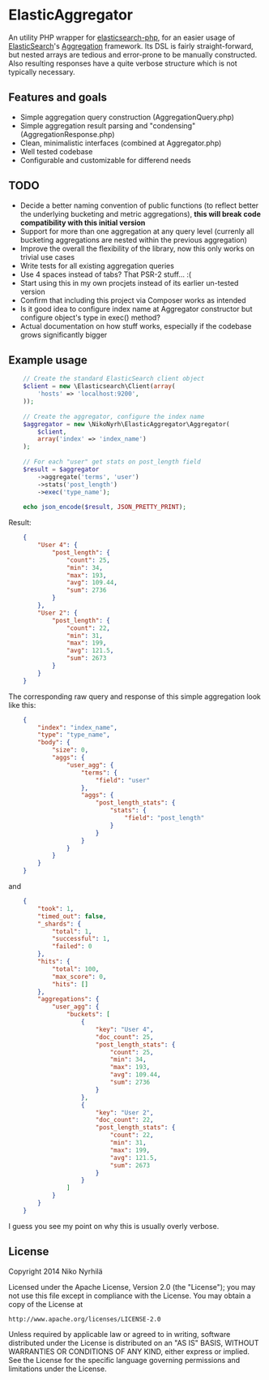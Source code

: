 ElasticAggregator
=================

An utility PHP wrapper for [elasticsearch-php](https://github.com/elasticsearch/elasticsearch-php), for an easier usage of [ElasticSearch](http://www.elasticsearch.org/overview/elasticsearch)'s [Aggregation](http://www.elasticsearch.org/guide/en/elasticsearch/reference/current/search-aggregations.html) framework. Its DSL is fairly straight-forward, but nested arrays are tedious and error-prone to be manually constructed. Also resulting responses have a quite verbose structure which is not typically necessary.


Features and goals
--------
 - Simple aggregation query construction (AggregationQuery.php)
 - Simple aggregation result parsing and "condensing" (AggregationResponse.php)
 - Clean, minimalistic interfaces (combined at Aggregator.php)
 - Well tested codebase
 - Configurable and customizable for differend needs


TODO
--------
 - Decide a better naming convention of public functions (to reflect better the underlying bucketing and metric aggregations), **this will break code compatibility with this initial version**
 - Support for more than one aggregation at any query level (currenly all bucketing aggregations are nested within the previous aggregation)
 - Improve the overall the flexibility of the library, now this only works on trivial use cases
 - Write tests for all existing aggregation queries
 - Use 4 spaces instead of tabs? That PSR-2 stuff... :(
 - Start using this in my own procjets instead of its earlier un-tested version
 - Confirm that including this project via Composer works as intended
 - Is it good idea to configure index name at Aggregator constructor but configure object's type in exec() method?
 - Actual documentation on how stuff works, especially if the codebase grows significantly bigger


Example usage
--------
```php
	// Create the standard ElasticSearch client object
	$client = new \Elasticsearch\Client(array(
		'hosts' => 'localhost:9200',
	));
	
	// Create the aggregator, configure the index name
	$aggregator = new \NikoNyrh\ElasticAggregator\Aggregator(
		$client,
		array('index' => 'index_name')
	);
	
	// For each "user" get stats on post_length field
	$result = $aggregator
		->aggregate('terms', 'user')
		->stats('post_length')
		->exec('type_name');
	
	echo json_encode($result, JSON_PRETTY_PRINT);
```

Result:
```json
	{
		"User 4": {
			"post_length": {
				"count": 25,
				"min": 34,
				"max": 193,
				"avg": 109.44,
				"sum": 2736
			}
		},
		"User 2": {
			"post_length": {
				"count": 22,
				"min": 31,
				"max": 199,
				"avg": 121.5,
				"sum": 2673
			}
		}
	}
```

The corresponding raw query and response of this simple aggregation look like this:
```json
	{
		"index": "index_name",
		"type": "type_name",
		"body": {
			"size": 0,
			"aggs": {
				"user_agg": {
					"terms": {
						"field": "user"
					},
					"aggs": {
						"post_length_stats": {
							"stats": {
								"field": "post_length"
							}
						}
					}
				}
			}
		}
	}
```
and
```json
	{
		"took": 1,
		"timed_out": false,
		"_shards": {
			"total": 1,
			"successful": 1,
			"failed": 0
		},
		"hits": {
			"total": 100,
			"max_score": 0,
			"hits": []
		},
		"aggregations": {
			"user_agg": {
				"buckets": [
					{
						"key": "User 4",
						"doc_count": 25,
						"post_length_stats": {
							"count": 25,
							"min": 34,
							"max": 193,
							"avg": 109.44,
							"sum": 2736
						}
					},
					{
						"key": "User 2",
						"doc_count": 22,
						"post_length_stats": {
							"count": 22,
							"min": 31,
							"max": 199,
							"avg": 121.5,
							"sum": 2673
						}
					}
				]
			}
		}
	}
```

I guess you see my point on why this is usually overly verbose.


License
-------
Copyright 2014 Niko Nyrhilä

Licensed under the Apache License, Version 2.0 (the "License");
you may not use this file except in compliance with the License.
You may obtain a copy of the License at

    http://www.apache.org/licenses/LICENSE-2.0

Unless required by applicable law or agreed to in writing, software
distributed under the License is distributed on an "AS IS" BASIS,
WITHOUT WARRANTIES OR CONDITIONS OF ANY KIND, either express or implied.
See the License for the specific language governing permissions and
limitations under the License.
